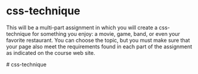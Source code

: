 # css-technique

This will be a multi-part assignment in which you will create a css-technique for something you enjoy: a movie, game, band, or even your favorite restaurant.  You can choose the topic, but you must make sure that your page also meet the requirements found in each part of the assignment as indicated on the course web site.

#   c s s - t e c h n i q u e  
 